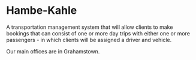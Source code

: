 # Hambe-Kahle
A transportation management system that will allow clients to make bookings that can consist of one or more day trips with either one or more passengers - in which clients will be assigned a driver and vehicle.

Our main offices are in Grahamstown.